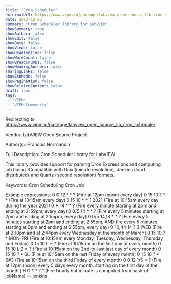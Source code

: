 ```yaml
---
title: "Cron Scheduler"
externalUrl: https://www.vipm.io/package/labview_open_source_lib_cron_scheduler
date: 2023-12-03
summary: "Cron Scheduler library for LabVIEW"
showSummary: true
showAuthor: false
showEdit: false
showData: false
showViews: false
showReadingTime: false
showWordCount: false
showBreadcrumbs: false
showHeadingAnchors: false
sharingLinks: false
showZenMode: false
showPagination: false
showRelatedContent: false
draft: true
tags:
 - "VIPM"
 - "VIPM Community"
---
```


Redirecting to https://www.vipm.io/package/labview_open_source_lib_cron_scheduler

Vendor: LabVIEW Open Source Project

Author(s): Francois Normandin
 
Full Description:
Cron Scheduler library for LabVIEW

This library provides support for parsing Cron Expressions and computing job timing.
Compatible with Unix (minute resolution), Jenkins (load distributed) and Quartz (second resolution) formats.

Keywords: 
Cron
Scheduling
Cron Job

Example expressions:
0 0 12 * * ?	(Fire at 12pm (noon) every day)
0 15 10 ? * * (Fire at 10:15am every day)
0 15 10 * * ? 2021	(Fire at 10:15am every day during the year 2021)
0 * 14 * * ?	  (Fire every minute starting at 2pm and ending at 2:59pm, every day)
0 0/5 14 * * ?	 (Fire every 5 minutes starting at 2pm and ending at 2:55pm, every day)
0 0/5 14,18 * * ?	(Fire every 5 minutes starting at 2pm and ending at 2:55pm, AND fire every 5 minutes starting at 6pm and ending at 6:55pm, every day)
0 10,44 14 ? 3 WED	 (Fire at 2:10pm and at 2:44pm every Wednesday in the month of March)
0 15 10 ? * MON-FRI	(Fire at 10:15am every Monday, Tuesday, Wednesday, Thursday and Friday)
0 15 10 L * ?	(Fire at 10:15am on the last day of every month)
0 15 10 L-2 * ?	(Fire at 10:15am on the 2nd-to-last last day of every month)
0 15 10 ? * 6L	(Fire at 10:15am on the last Friday of every month)
0 15 10 ? * 6#3	(Fire at 10:15am on the third Friday of every month)
0 0 12 1/5 * ?	(Fire at 12pm (noon) every 5 days every month, starting on the first day of the month.)
H 0 * * ? * (Fire hourly but minute is computed from hash of jobName) -- jenkins
